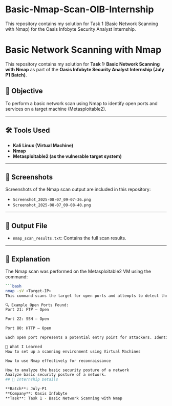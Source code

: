 # Basic-Nmap-Scan-OIB-Internship
This repository contains my solution for Task 1 (Basic Network Scanning with Nmap) for the Oasis Infobyte Security Analyst Internship.
# Basic Network Scanning with Nmap

This repository contains my solution for **Task 1: Basic Network Scanning with Nmap** as part of the **Oasis Infobyte Security Analyst Internship (July P1 Batch)**.

## 📌 Objective

To perform a basic network scan using Nmap to identify open ports and services on a target machine (Metasploitable2).

---

## 🛠️ Tools Used

- **Kali Linux (Virtual Machine)**
- **Nmap**
- **Metasploitable2 (as the vulnerable target system)**

---

## 📸 Screenshots

Screenshots of the Nmap scan output are included in this repository:
- `Screenshot_2025-08-07_09-07-36.png`
- `Screenshot_2025-08-07_09-08-40.png`

---

## 📄 Output File

- `nmap_scan_results.txt`: Contains the full scan results.

---

## 📝 Explanation

The Nmap scan was performed on the Metasploitable2 VM using the command:

```bash
```bash
nmap -sV <Target-IP>
This command scans the target for open ports and attempts to detect the versions of the services running on them.

🔍 Example Open Ports Found:
Port 21: FTP — Open

Port 22: SSH — Open

Port 80: HTTP — Open

Each open port represents a potential entry point for attackers. Identifying these helps in analyzing the security posture of a system.

🎯 What I Learned
How to set up a scanning environment using Virtual Machines

How to use Nmap effectively for reconnaissance

How to analyze the basic security posture of a network
Analyze basic security posture of a network.
## 🔗 Internship Details

**Batch**: July-P1  
**Company**: Oasis Infobyte  
**Task**: Task 1 - Basic Network Scanning with Nmap


